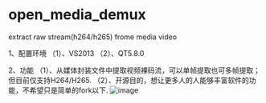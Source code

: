 # open_media_demux
extract raw stream(h264/h265) frome media video


1、配置环境
（1）、VS2013
（2）、QT5.8.0

2、功能
（1）、从媒体封装文件中提取视频裸码流，可以单帧提取也可多帧提取；但目前仅支持H264/H265.
（2）、开源目的，想让更多人的人能够丰富软件的功能，不希望只是简单的fork以下.
![image](https://github.com/fermay/open_media_demux/blob/master/example.png)

